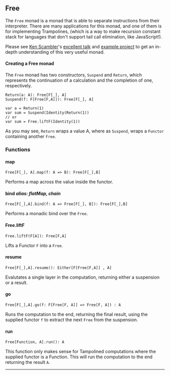 ## Free
The `Free` monad is a monad that is able to separate instructions from their interpreter.  There are many applications for this monad, and one of them is for implementing Trampolines, (which is a way to make recursion constant stack for languages that don't support tail call elimination, like JavaScript!).

Please see [Ken Scambler](http://twitter.com/KenScambler)'s [excellent talk](http://www.slideshare.net/kenbot/running-free-with-the-monads) and [example project](https://github.com/kenbot/free) to get an in-depth understanding of this very useful monad.

#### Creating a Free monad

The `Free` monad has two constructors, `Suspend` and `Return`, which represents the continuation of a calculation and the completion of one, respectively.

	Return(a: A): Free[F[_], A]
	Suspend(f: F[Free[F,A]]): Free[F[_], A]

	var a = Return(1)
	var sum = Suspend(Identity(Return(1))
	// or
	var sum = Free.liftF(Identity(1))

As you may see, `Return` wraps a value A, where as `Suspend`, wraps a `Functor` containing another `Free`.

### Functions

#### map

	Free[F[_], A].map(f: A => B): Free[F[_],B]

Performs a map across the value inside the functor.

#### bind *alias: flatMap, chain*

	Free[F[_],A].bind(f: A => Free[F[_], B]): Free[F[_],B]

Performs a monadic bind over the `Free`.

#### Free.liftF

	Free.liftF(F[A]): Free[F,A]

Lifts a Functor `F` into a `Free`.

#### resume

	Free[F[_],A].resume(): Either[F[Free[F,A]] , A]

Evalutates a single layer in the computation, returning either a suspension or a result.

#### go

	Free[F[_],A].go(f: F[Free[F, A]] => Free[F, A]) : A

Runs the computation to the end, returning the final result, using the supplied functor `f` to extract the next `Free` from the suspension.

#### run

	Free[Function, A].run(): A

This function only makes sense for Tampolined computations where the supplied functor is a Function.  This will run the computation to the end returning the result `A`.

---

